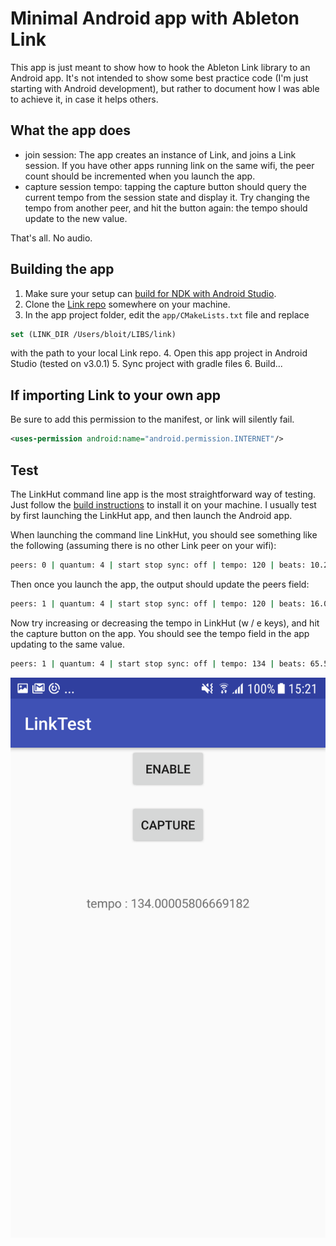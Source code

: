 # Minimal Android app with Ableton Link

This app is just meant to show how to hook the Ableton Link library to an Android app. It's not intended to show some best practice code (I'm just starting with Android development), but rather to document how I was able to achieve it, in case it helps others.

## What the app does
- join session: The app creates an instance of Link, and joins a Link session. If you have other apps running link on the same wifi, the peer count should be incremented when you launch the app.
- capture session tempo: tapping the capture button should query the current tempo from the session state and display it. Try changing the tempo from another peer, and hit the button again: the tempo should update to the new value.

That's all. No audio.

## Building the app
1. Make sure your setup can [build for NDK with Android Studio](https://developer.android.com/ndk/guides/index.html).  
2. Clone the [Link repo](https://github.com/Ableton/link) somewhere on your machine.
3. In the app project folder, edit the ```app/CMakeLists.txt``` file and replace
```cmake
set (LINK_DIR /Users/bloit/LIBS/link)
```
with the path to your local Link repo.
4. Open this app project in Android Studio (tested on v3.0.1)
5. Sync project with gradle files
6. Build...

## If importing Link to your own app
Be sure to add this permission to the manifest, or link will silently fail.
```xml
<uses-permission android:name="android.permission.INTERNET"/>
```

## Test
The LinkHut command line app is the most straightforward way of testing. Just follow the [build instructions](https://github.com/Ableton/link#building-and-running-link-examples) to install it on your machine. I usually test by first launching the LinkHut app, and then launch the Android app.

When launching the command line LinkHut, you should see something like the following (assuming there is no other Link peer on your wifi):

```bash
peers: 0 | quantum: 4 | start stop sync: off | tempo: 120 | beats: 10.245176 | XXXO
```

Then once you launch the app, the output should update the peers field:
```bash
peers: 1 | quantum: 4 | start stop sync: off | tempo: 120 | beats: 16.005898 | XOOO
```

Now try increasing or decreasing the tempo in LinkHut (w / e keys), and hit the capture button on the app. You should see the tempo field in the app updating to the same value.
```bash
peers: 1 | quantum: 4 | start stop sync: off | tempo: 134 | beats: 65.568589 | XXOO
```
![](https://github.com/jbloit/androidLinkTest/blob/master/Screenshot.png)
